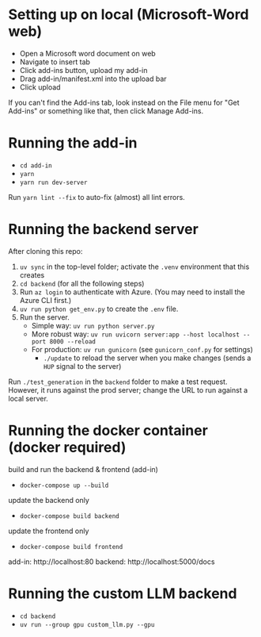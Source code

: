 # Setting up on local (Microsoft-Word web)

-   Open a Microsoft word document on web
-   Navigate to insert tab
-   Click add-ins button, upload my add-in
-   Drag add-in/manifest.xml into the upload bar
-   Click upload

If you can't find the Add-ins tab, look instead on the File menu for "Get Add-ins" or something like that, then click Manage Add-ins.

# Running the add-in

-   `cd add-in`
-   `yarn`
-   `yarn run dev-server`

Run `yarn lint --fix` to auto-fix (almost) all lint errors.

# Running the backend server

After cloning this repo:

1. `uv sync` in the top-level folder; activate the `.venv` environment that this creates
2. `cd backend` (for all the following steps)
3. Run `az login` to authenticate with Azure. (You may need to install the Azure CLI first.)
4. `uv run python get_env.py` to create the `.env` file.
5. Run the server.
    - Simple way: `uv run python server.py`
    - More robust way: `uv run uvicorn server:app --host localhost --port 8000 --reload`
    - For production: `uv run gunicorn` (see `gunicorn_conf.py` for settings)
        - `./update` to reload the server when you make changes (sends a `HUP` signal to the server)

Run `./test_generation` in the `backend` folder to make a test request. However, it runs against the prod server; change the URL to run against a local server.




# Running the docker container (docker required)

build and run the backend & frontend (add-in)
-   `docker-compose up --build`

update the backend only
-   `docker-compose build backend`

update the frontend only
-   `docker-compose build frontend`



add-in: http://localhost:80
backend: http://localhost:5000/docs

# Running the custom LLM backend

- `cd backend`
- `uv run --group gpu custom_llm.py --gpu`
